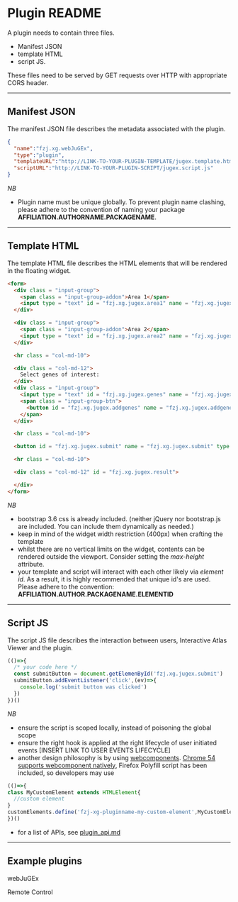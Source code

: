 Plugin README
======
A plugin needs to contain three files. 
- Manifest JSON
- template HTML
- script JS. 

These files need to be served by GET requests over HTTP with appropriate CORS header.

---
Manifest JSON
------
The manifest JSON file describes the metadata associated with the plugin. 

```json
{
  "name":"fzj.xg.webJuGEx",
  "type":"plugin",
  "templateURL":"http://LINK-TO-YOUR-PLUGIN-TEMPLATE/jugex.template.html",
  "scriptURL":"http://LINK-TO-YOUR-PLUGIN-SCRIPT/jugex.script.js"
}
```
*NB* 
- Plugin name must be unique globally. To prevent plugin name clashing, please adhere to the convention of naming your package **AFFILIATION.AUTHORNAME.PACKAGENAME**. 


---
Template HTML
------
The template HTML file describes the HTML elements that will be rendered in the floating widget.


```html
<form>
  <div class = "input-group">
    <span class = "input-group-addon">Area 1</span>
    <input type = "text" id = "fzj.xg.jugex.area1" name = "fzj.xg.jugex.area1" class = "form-control" placeholder="Select a region" value = "">
  </div>

  <div class = "input-group">
    <span class = "input-group-addon">Area 2</span>
    <input type = "text" id = "fzj.xg.jugex.area2" name = "fzj.xg.jugex.area2" class = "form-control" placeholder="Select a region" value = "">
  </div>

  <hr class = "col-md-10">

  <div class = "col-md-12">
    Select genes of interest:
  </div>
  <div class = "input-group">
    <input type = "text" id = "fzj.xg.jugex.genes" name = "fzj.xg.jugex.genes" class = "form-control" placeholder = "Genes of interest ...">
    <span class = "input-group-btn">
      <button id = "fzj.xg.jugex.addgenes" name = "fzj.xg.jugex.addgenes" class = "btn btn-default" type = "button">Add</button>
    </span>
  </div>

  <hr class = "col-md-10">

  <button id = "fzj.xg.jugex.submit" name = "fzj.xg.jugex.submit" type = "button" class = "btn btn-default btn-block">Submit</button>

  <hr class = "col-md-10">

  <div class = "col-md-12" id = "fzj.xg.jugex.result">

  </div>
</form>
```
*NB*
- bootstrap 3.6 css is already included. (neither jQuery nor bootstrap.js are included. You can include them dynamically as needed.)
- keep in mind of the widget width restriction (400px) when crafting the template
- whilst there are no vertical limits on the widget, contents can be rendered outside the viewport. Consider setting the *max-height* attribute.
- your template and script will interact with each other likely via *element id*. As a result, it is highly recommended that unique id's are used. Please adhere to the convention: **AFFILIATION.AUTHOR.PACKAGENAME.ELEMENTID** 
---
Script JS
------
The script JS file describes the interaction between users, Interactive Atlas Viewer and the plugin.

```javascript
(()=>{
  /* your code here */
  const submitButton = document.getElemenById('fzj.xg.jugex.submit')
  submitButton.addEventListener('click',(ev)=>{
    console.log('submit button was clicked')
  })
})()
```
*NB*
- ensure the script is scoped locally, instead of poisoning the global scope
- ensure the right hook is applied at the right lifecycle of user initiated events [INSERT LINK TO USER EVENTS LIFECYCLE]
- another design philosophy is by using [webcomponents](https://www.webcomponents.org/). [Chrome 54 supports webcomponent natively](https://www.chromestatus.com/feature/4696261944934400), Firefox Polyfill script has been included, so developers may use 
```javascript
(()=>{
class MyCustomElement extends HTMLElement{
  //custom element
}
customElements.define('fzj-xg-pluginname-my-custom-element',MyCustomElement)
})()
```
- for a list of APIs, see [plugin_api.md](plugin_api.md)

---

Example plugins
---
webJuGEx

Remote Control

